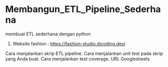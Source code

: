 # Membangun_ETL_Pipeline_Sederhana
membuat ETL sederhana dengan python
1. Website fashion :
https://fashion-studio.dicoding.dev/

Cara menjalankan skrip ETL pipeline.
Cara menjalankan unit test pada skrip yang Anda buat.
Cara menjalankan test coverage.
URL Googlesheets